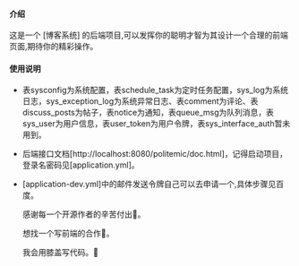 
#### 介绍



这是一个 [博客系统] 的后端项目,可以发挥你的聪明才智为其设计一个合理的前端页面,期待你的精彩操作。




#### 使用说明



- 表sysconfig为系统配置，表schedule_task为定时任务配置，sys_log为系统日志，sys_exception_log为系统异常日志、表comment为评论、表discuss_posts为帖子，表notice为通知，表queue_msg为队列消息，表sys_user为用户信息，表user_token为用户令牌，表sys_interface_auth暂未用到。
- 后端接口文档[http://localhost:8080/politemic/doc.html]，记得启动项目，登录名密码见[application.yml]。
- [application-dev.yml]中的邮件发送令牌自己可以去申请一个,具体步骤见百度。



	感谢每一个开源作者的辛苦付出🍖。
	
	想找一个写前端的合作👬。
	
	我会用膝盖写代码。🤪
